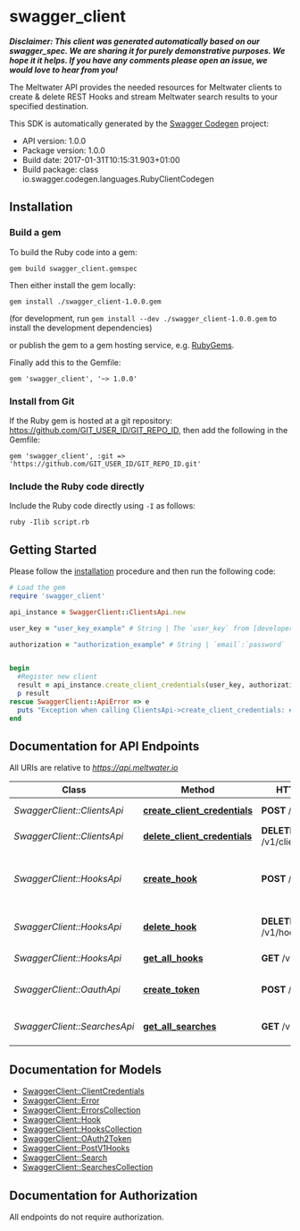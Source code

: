 # swagger_client

_**Disclaimer: This client was generated automatically based on our swagger_spec. We are sharing it for purely demonstrative purposes. We hope it it helps. If you have any comments please open an issue, we would love to hear from you!**_

The Meltwater API provides the needed resources for Meltwater clients to create & delete REST Hooks and stream Meltwater search results to your specified destination.

This SDK is automatically generated by the [Swagger Codegen](https://github.com/swagger-api/swagger-codegen) project:

- API version: 1.0.0
- Package version: 1.0.0
- Build date: 2017-01-31T10:15:31.903+01:00
- Build package: class io.swagger.codegen.languages.RubyClientCodegen

## Installation

### Build a gem

To build the Ruby code into a gem:

```shell
gem build swagger_client.gemspec
```

Then either install the gem locally:

```shell
gem install ./swagger_client-1.0.0.gem
```
(for development, run `gem install --dev ./swagger_client-1.0.0.gem` to install the development dependencies)

or publish the gem to a gem hosting service, e.g. [RubyGems](https://rubygems.org/).

Finally add this to the Gemfile:

    gem 'swagger_client', '~> 1.0.0'

### Install from Git

If the Ruby gem is hosted at a git repository: https://github.com/GIT_USER_ID/GIT_REPO_ID, then add the following in the Gemfile:

    gem 'swagger_client', :git => 'https://github.com/GIT_USER_ID/GIT_REPO_ID.git'

### Include the Ruby code directly

Include the Ruby code directly using `-I` as follows:

```shell
ruby -Ilib script.rb
```

## Getting Started

Please follow the [installation](#installation) procedure and then run the following code:
```ruby
# Load the gem
require 'swagger_client'

api_instance = SwaggerClient::ClientsApi.new

user_key = "user_key_example" # String | The `user_key` from [developer.meltwater.io](https://developer.meltwater.io/admin/applications/).

authorization = "authorization_example" # String | `email`:`password`    Basic Auth (RFC2617) credentials. Must contain the realm `Basic` followed by a  Base64-encoded `email`:`password` pair using your Meltwater credentials.    #### Example:        Basic bXlfZW1haWxAZXhhbXJzZWNyZXQ=


begin
  #Register new client
  result = api_instance.create_client_credentials(user_key, authorization)
  p result
rescue SwaggerClient::ApiError => e
  puts "Exception when calling ClientsApi->create_client_credentials: #{e}"
end

```

## Documentation for API Endpoints

All URIs are relative to *https://api.meltwater.io*

Class | Method | HTTP request | Description
------------ | ------------- | ------------- | -------------
*SwaggerClient::ClientsApi* | [**create_client_credentials**](docs/ClientsApi.md#create_client_credentials) | **POST** /v1/clients | Register new client
*SwaggerClient::ClientsApi* | [**delete_client_credentials**](docs/ClientsApi.md#delete_client_credentials) | **DELETE** /v1/clients/{client_id} | Delete client.
*SwaggerClient::HooksApi* | [**create_hook**](docs/HooksApi.md#create_hook) | **POST** /v1/hooks | Creates a hook for one of your predefined searches.
*SwaggerClient::HooksApi* | [**delete_hook**](docs/HooksApi.md#delete_hook) | **DELETE** /v1/hooks/{id} | Delete an existing hook.
*SwaggerClient::HooksApi* | [**get_all_hooks**](docs/HooksApi.md#get_all_hooks) | **GET** /v1/hooks | List all hooks.
*SwaggerClient::OauthApi* | [**create_token**](docs/OauthApi.md#create_token) | **POST** /oauth2/token | Create an access token
*SwaggerClient::SearchesApi* | [**get_all_searches**](docs/SearchesApi.md#get_all_searches) | **GET** /v1/searches | List your saved searches.


## Documentation for Models

 - [SwaggerClient::ClientCredentials](docs/ClientCredentials.md)
 - [SwaggerClient::Error](docs/Error.md)
 - [SwaggerClient::ErrorsCollection](docs/ErrorsCollection.md)
 - [SwaggerClient::Hook](docs/Hook.md)
 - [SwaggerClient::HooksCollection](docs/HooksCollection.md)
 - [SwaggerClient::OAuth2Token](docs/OAuth2Token.md)
 - [SwaggerClient::PostV1Hooks](docs/PostV1Hooks.md)
 - [SwaggerClient::Search](docs/Search.md)
 - [SwaggerClient::SearchesCollection](docs/SearchesCollection.md)


## Documentation for Authorization

 All endpoints do not require authorization.

